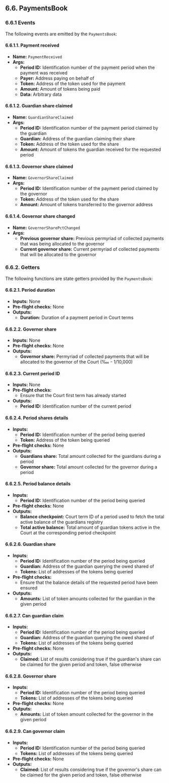 ## 6.6. PaymentsBook

### 6.6.1 Events

The following events are emitted by the `PaymentsBook`:

#### 6.6.1.1. Payment received

- **Name:** `PaymentReceived`
- **Args:**
    - **Period ID:** Identification number of the payment period when the payment was received
    - **Payer:** Address paying on behalf of
    - **Token:** Address of the token used for the payment
    - **Amount:** Amount of tokens being paid
    - **Data:** Arbitrary data

#### 6.6.1.2. Guardian share claimed

- **Name:** `GuardianShareClaimed`
- **Args:**
    - **Period ID:** Identification number of the payment period claimed by the guardian
    - **Guardian:** Address of the guardian claiming their share
    - **Token:** Address of the token used for the share
    - **Amount:** Amount of tokens the guardian received for the requested period

#### 6.6.1.3. Governor share claimed

- **Name:** `GovernorShareClaimed`
- **Args:**
    - **Period ID:** Identification number of the payment period claimed by the governor
    - **Token:** Address of the token used for the share
    - **Amount:** Amount of tokens transferred to the governor address

#### 6.6.1.4. Governor share changed

- **Name:** `GovernorSharePctChanged`
- **Args:**
    - **Previous governor share:** Previous permyriad of collected payments that was being allocated to the governor
    - **Current governor share:** Current permyriad of collected payments that will be allocated to the governor

### 6.6.2. Getters

The following functions are state getters provided by the `PaymentsBook`:

#### 6.6.2.1. Period duration

- **Inputs:** None
- **Pre-flight checks:** None
- **Outputs:**
    - **Duration:** Duration of a payment period in Court terms

#### 6.6.2.2. Governor share

- **Inputs:** None
- **Pre-flight checks:** None
- **Outputs:**
    - **Governor share:** Permyriad of collected payments that will be allocated to the governor of the Court (‱ - 1/10,000)

#### 6.6.2.3. Current period ID

- **Inputs:** None
- **Pre-flight checks:**
    - Ensure that the Court first term has already started
- **Outputs:**
    - **Period ID:** Identification number of the current period

#### 6.6.2.4. Period shares details

- **Inputs:**
    - **Period ID:** Identification number of the period being queried
    - **Token:** Address of the token being queried
- **Pre-flight checks:** None
- **Outputs:**
    - **Guardians share:** Total amount collected for the guardians during a period
    - **Governor share:** Total amount collected for the governor during a period

#### 6.6.2.5. Period balance details

- **Inputs:**
    - **Period ID:** Identification number of the period being queried
- **Pre-flight checks:** None
- **Outputs:**
    - **Balance checkpoint:** Court term ID of a period used to fetch the total active balance of the guardians registry
    - **Total active balance:** Total amount of guardian tokens active in the Court at the corresponding period checkpoint

#### 6.6.2.6. Guardian share

- **Inputs:**
    - **Period ID:** Identification number of the period being queried
    - **Guardian:** Address of the guardian querying the owed shared of
    - **Tokens:** List of addresses of the tokens being queried
- **Pre-flight checks:**
    - Ensure that the balance details of the requested period have been ensured
- **Outputs:**
    - **Amounts:** List of token amounts collected for the guardian in the given period

#### 6.6.2.7. Can guardian claim

- **Inputs:**
    - **Period ID:** Identification number of the period being queried
    - **Guardian:** Address of the guardian querying the owed shared of
    - **Tokens:** List of addresses of the tokens being queried
- **Pre-flight checks:** None
- **Outputs:**
    - **Claimed:** List of results considering true if the guardian's share can be claimed for the given period and token, false otherwise

#### 6.6.2.8. Governor share

- **Inputs:**
    - **Period ID:** Identification number of the period being queried
    - **Tokens:** List of addresses of the tokens being queried
- **Pre-flight checks:** None
- **Outputs:**
    - **Amounts:** List of token amount collected for the governor in the given period

#### 6.6.2.9. Can governor claim

- **Inputs:**
    - **Period ID:** Identification number of the period being queried
    - **Tokens:** List of addresses of the tokens being queried
- **Pre-flight checks:** None
- **Outputs:**
    - **Claimed:** List of results considering true if the governor's share can be claimed for the given period and token, false otherwise
